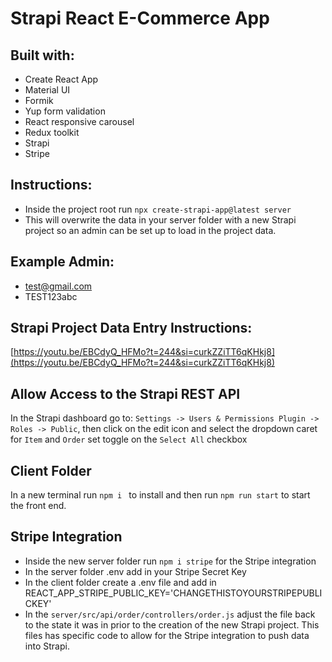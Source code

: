 # Strapi React E-Commerce App

## Built with:

- Create React App
- Material UI
- Formik
- Yup form validation
- React responsive carousel
- Redux toolkit
- Strapi
- Stripe

## Instructions:

- Inside the project root run `npx create-strapi-app@latest server`
- This will overwrite the data in your server folder with a new Strapi project so an admin can be set up to load in the project data.

## Example Admin:

- test@gmail.com
- TEST123abc

## Strapi Project Data Entry Instructions:

[https://youtu.be/EBCdyQ_HFMo?t=244&si=curkZZiTT6qKHkj8](https://youtu.be/EBCdyQ_HFMo?t=244&si=curkZZiTT6qKHkj8)

## Allow Access to the Strapi REST API

In the Strapi dashboard go to: `Settings -> Users & Permissions Plugin -> Roles -> Public`, then click on the edit icon and select the dropdown caret for `Item` and `Order` set toggle on the `Select All` checkbox

## Client Folder

In a new terminal run `npm i ` to install and then run `npm run start` to start the front end.

## Stripe Integration

- Inside the new server folder run `npm i stripe` for the Stripe integration
- In the server folder .env add in your Stripe Secret Key
- In the client folder create a .env file and add in REACT_APP_STRIPE_PUBLIC_KEY='CHANGETHISTOYOURSTRIPEPUBLICKEY'
- In the `server/src/api/order/controllers/order.js` adjust the file back to the state it was in prior to the creation of the new Strapi project. This files has specific code to allow for the Stripe integration to push data into Strapi.
